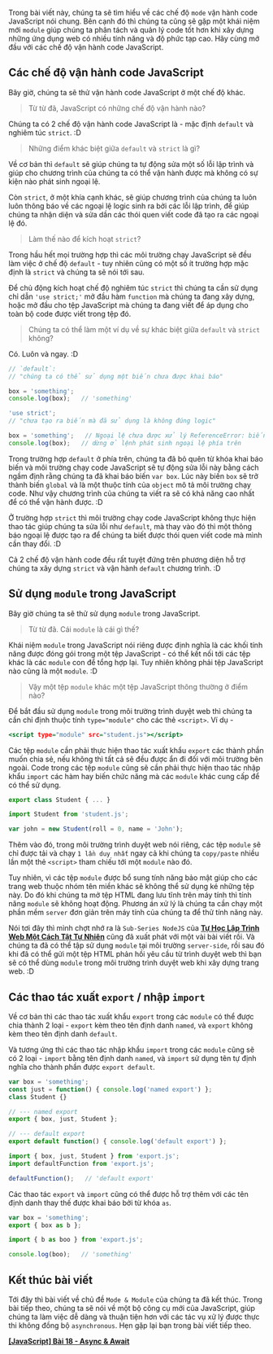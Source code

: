 Trong bài viết này, chúng ta sẽ tìm hiểu về các chế độ `mode` vận hành code JavaScript nói chung. Bên cạnh đó thì chúng ta cũng sẽ gặp một khái niệm mới `module` giúp chúng ta phân tách và quản lý code tốt hơn khi xây dựng những ứng dụng web có nhiều tính năng và độ phức tạp cao. Hãy cùng mở đầu với các chế độ vận hành code JavaScript.

## Các chế độ vận hành code JavaScript

Bây giờ, chúng ta sẽ thử vận hành code JavaScript ở một chế độ khác.

> Từ từ đã, JavaScript có những chế độ vận hành nào?

Chúng ta có 2 chế độ vận hành code JavaScript là - mặc định `default` và nghiêm túc `strict`. :D

> Những điểm khác biệt giữa `default` và `strict` là gì?

Về cơ bản thì `default` sẽ giúp chúng ta tự động sửa một số lỗi lập trình và giúp cho chương trình của chúng ta có thể vận hành được mà không có sự kiện nào phát sinh ngoại lệ.

Còn `strict`, ở một khía cạnh khác, sẽ giúp chương trình của chúng ta luôn luôn thông báo về các ngoại lệ logic sinh ra bởi các lỗi lập trình, để giúp chúng ta nhận diện và sửa dần các thói quen viết code đã tạo ra các ngoại lệ đó.

> Làm thế nào để kích hoạt `strict`?

Trong hầu hết mọi trường hợp thì các môi trường chạy JavaScript sẽ đều làm việc ở chế độ `default` - tuy nhiên cũng có một số ít trường hợp mặc định là `strict` và chúng ta sẽ nói tới sau.

Để chủ động kích hoạt chế độ nghiêm túc `strict` thì chúng ta cần sử dụng chỉ dẫn `'use strict;'` mở đầu hàm `function` mà chúng ta đang xây dựng, hoặc mở đầu cho tệp JavaScript mà chúng ta đang viết để áp dụng cho toàn bộ code được viết trong tệp đó.

> Chúng ta có thể làm một ví dụ về sự khác biệt giữa `default` và `strict` không?

Có. Luôn và ngay. :D

```default.js
// `default`:
// "chúng ta có thể sử dụng một biến chưa được khai báo"

box = 'something';
console.log(box);   // 'something'
```

```strict.js
'use strict';
// "chưa tạo ra biến mà đã sử dụng là không đúng logic"

box = 'something';   // Ngoại lệ chưa được xử lý ReferenceError: biến `box` chưa được định nghĩa
console.log(box);   // dừng ở lệnh phát sinh ngoại lệ phía trên
```

Trong trường hợp `default` ở phía trên, chúng ta đã bỏ quên từ khóa khai báo biến và môi trường chạy code JavaScript sẽ tự động sửa lỗi này bằng cách ngầm định rằng chúng ta đã khai báo biến `var box`. Lúc này biến `box` sẽ trở thành biến `global` và là một thuộc tính của `object` mô tả môi trường chạy code. Như vậy chương trình của chúng ta viết ra sẽ có khả năng cao nhất để có thể vận hành được. :D

Ở trường hợp `strict` thì môi trường chạy code JavaScript không thực hiện thao tác giúp chúng ta sửa lỗi như `default`, mà thay vào đó thì một thông báo ngoại lệ được tạo ra để chúng ta biết được thói quen viết code mà mình cần thay đổi. :D

Cả 2 chế độ vận hành code đều rất tuyệt đứng trên phương diện hỗ trợ chúng ta xây dựng `strict` và vận hành `default` chương trình. :D

## Sử dụng `module` trong JavaScript

Bây giờ chúng ta sẽ thử sử dụng `module` trong JavaScript.

> Từ từ đã. Cái `module` là cái gì thế?

Khái niệm `module` trong JavaScript nói riêng được định nghĩa là các khối tính năng được đóng gói trong một tệp JavaScript - có thể kết nối tới các tệp khác là các `module` con để tổng hợp lại. Tuy nhiên không phải tệp JavaScript nào cũng là một `module`. :D

> Vậy một tệp `module` khác một tệp JavaScript thông thường ở điểm nào?

Để bắt đầu sử dụng `module` trong môi trường trình duyệt web thì chúng ta cần chỉ định thuộc tính `type="module"` cho các thẻ `<script>`. Ví dụ -

```index.html
<script type="module" src="student.js"></script>
```

Các tệp `module` cần phải thực hiện thao tác xuất khẩu `export` các thành phần muốn chia sẻ, nếu không thì tất cả sẽ đều được ẩn đi đối với môi trường bên ngoài. Code trong các tệp `module` cũng sẽ cần phải thực hiện thao tác nhập khẩu `import` các hàm hay biến chức năng mà các `module` khác cung cấp để có thể sử dụng.

```modules/student.js
export class Student { ... } 
```

```main.js
import Student from 'student.js';

var john = new Student(roll = 0, name = 'John');
```

Thêm vào đó, trong môi trường trình duyệt web nói riêng, các tệp `module` sẽ chỉ được tải và chạy `1 lần duy nhất` ngay cả khi chúng ta `copy/paste` nhiều lần một thẻ `<script>` tham chiếu tới một `module` nào đó.

Tuy nhiên, vì các tệp `module` được bổ sung tính năng bảo mật giúp cho các trang web thuộc nhóm tên miền khác sẽ không thể sử dụng ké những tệp này. Do đó khi chúng ta mở tệp HTML đang lưu tĩnh trên máy tính thì tính năng `module` sẽ không hoạt động. Phương án xử lý là chúng ta cần chạy một phần mềm `server` đơn giản trên máy tính của chúng ta để thử tính năng này.

Nói tơi đây thì mình chợt nhớ ra là `Sub-Series NodeJS` của [**Tự Học Lập Trình Web Một Cách Tật Tự Nhiên**](https://viblo.asia/s/Wj53OQQP56m) cũng đã xuất phát với một vài bài viết rồi. Và chúng ta đã có thể tập sử dụng `module` tại môi trường `server-side`, rồi sau đó khi đã có thể gửi một tệp HTML phản hồi yêu cầu từ trình duyệt web thì bạn sẽ có thể dùng `module` trong môi trường trình duyệt web khi xây dựng trang web. :D

## Các thao tác xuất `export` / nhập `import`

Về cơ bản thì các thao tác xuất khẩu `export` trong các `module` có thể được chia thành 2 loại - `export` kèm theo tên định danh `named`, và `export` không kèm theo tên định danh `default`.

Và tương ứng thì các thao tác nhập khẩu `import` trong các `module` cũng sẽ có 2 loại - `import` bằng tên định danh `named`, và `import` sử dụng tên tự định nghĩa cho thành phần được `export default`.

```export.js
var box = 'something';
const just = function() { console.log('named export') };
class Student {}

// --- named export
export { box, just, Student };

// --- default export
export default function() { console.log('default export') };
```

```import.js
import { box, just, Student } from 'export.js';
import defaultFunction from 'export.js';

defaultFunction();   // 'default export'
```

Các  thao tác `export` và `import` cũng có thể được hỗ trợ thêm với các tên định danh thay thế được khai báo bởi từ khóa `as`.

```export.js
var box = 'something';
export { box as b };
```

```import.js
import { b as boo } from 'export.js';

console.log(boo);   // 'something'
```

## Kết thúc bài viết

Tới đây thì bài viết về chủ đề `Mode & Module` của chúng ta đã kết thúc. Trong bài tiếp theo, chúng ta sẽ nói về một bộ công cụ mới của JavaScript, giúp chúng ta làm việc dễ dàng và thuận tiện hơn với các tác vụ xử lý được thực thi không đồng bộ `asynchronous`. Hẹn gặp lại bạn trong bài viết tiếp theo.

[**[JavaScript] Bài 18 - Async & Await**](https://viblo.asia/p/YWOZrApPKQ0)